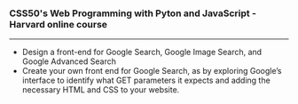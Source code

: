 ### CSS50's Web Programming with Pyton and JavaScript - Harvard online course
---
* Design a front-end for Google Search, Google Image Search, and Google Advanced Search
* Create your own front end for Google Search, as by exploring Google’s interface to identify what GET parameters it expects and adding the necessary HTML and CSS to your website.


